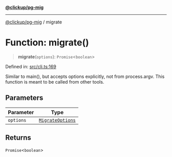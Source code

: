 [**@clickup/pg-mig**](../README.md)

***

[@clickup/pg-mig](../globals.md) / migrate

# Function: migrate()

> **migrate**(`options`): `Promise`\<`boolean`\>

Defined in: [src/cli.ts:169](https://github.com/clickup/pg-mig/blob/master/src/cli.ts#L169)

Similar to main(), but accepts options explicitly, not from process.argv.
This function is meant to be called from other tools.

## Parameters

| Parameter | Type |
| ------ | ------ |
| `options` | [`MigrateOptions`](../interfaces/MigrateOptions.md) |

## Returns

`Promise`\<`boolean`\>
